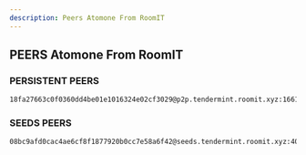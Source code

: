 ```yaml
---
description: Peers Atomone From RoomIT
---
```



## PEERS Atomone From RoomIT


### PERSISTENT PEERS
```bash
18fa27663c0f0360dd4be01e1016324e02cf3029@p2p.tendermint.roomit.xyz:16611
```

### SEEDS PEERS
```bash
08bc9afd0cac4ae6cf8f1877920b0cc7e58a6f42@seeds.tendermint.roomit.xyz:40011
```